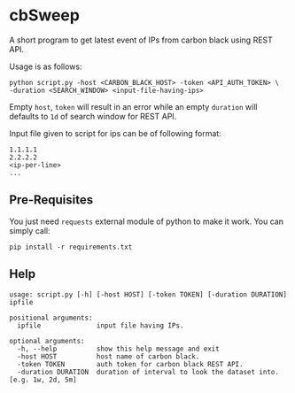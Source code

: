 # cbSweep
A short program to get latest event of IPs from carbon black using REST API.

Usage is as follows:
```
python script.py -host <CARBON_BLACK_HOST> -token <API_AUTH_TOKEN> \  
-duration <SEARCH_WINDOW> <input-file-having-ips>
```
Empty `host`, `token` will result in an error while an empty `duration` will defaults to `1d` of search window for REST API.
  
Input file given to script for ips can be of following format:
```
1.1.1.1
2.2.2.2
<ip-per-line>
...
```

## Pre-Requisites
You just need `requests` external module of python to make it work. You can simply call:
```
pip install -r requirements.txt
```

## Help
```
usage: script.py [-h] [-host HOST] [-token TOKEN] [-duration DURATION] ipfile

positional arguments:
  ipfile              input file having IPs.

optional arguments:
  -h, --help          show this help message and exit
  -host HOST          host name of carbon black.
  -token TOKEN        auth token for carbon black REST API.
  -duration DURATION  duration of interval to look the dataset into. [e.g. 1w, 2d, 5m]
```